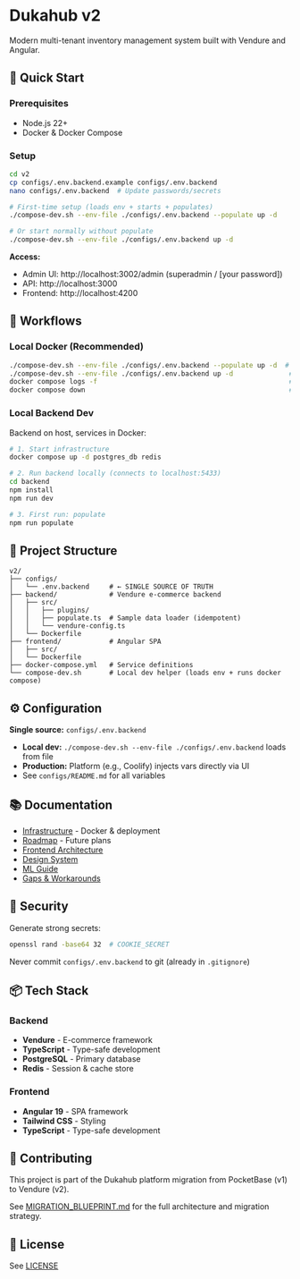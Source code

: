 # Dukahub v2

Modern multi-tenant inventory management system built with Vendure and Angular.

## 🚀 Quick Start

### Prerequisites

- Node.js 22+
- Docker & Docker Compose

### Setup

```bash
cd v2
cp configs/.env.backend.example configs/.env.backend
nano configs/.env.backend  # Update passwords/secrets

# First-time setup (loads env + starts + populates)
./compose-dev.sh --env-file ./configs/.env.backend --populate up -d

# Or start normally without populate
./compose-dev.sh --env-file ./configs/.env.backend up -d
```

**Access:**

- Admin UI: http://localhost:3002/admin (superadmin / [your password])
- API: http://localhost:3000
- Frontend: http://localhost:4200

## 🔄 Workflows

### Local Docker (Recommended)

```bash
./compose-dev.sh --env-file ./configs/.env.backend --populate up -d  # First run
./compose-dev.sh --env-file ./configs/.env.backend up -d              # Subsequent runs
docker compose logs -f                                                # View logs
docker compose down                                                   # Stop
```

### Local Backend Dev

Backend on host, services in Docker:

```bash
# 1. Start infrastructure
docker compose up -d postgres_db redis

# 2. Run backend locally (connects to localhost:5433)
cd backend
npm install
npm run dev

# 3. First run: populate
npm run populate
```

## 📁 Project Structure

```
v2/
├── configs/
│   └── .env.backend     # ← SINGLE SOURCE OF TRUTH
├── backend/             # Vendure e-commerce backend
│   ├── src/
│   │   ├── plugins/
│   │   ├── populate.ts  # Sample data loader (idempotent)
│   │   └── vendure-config.ts
│   └── Dockerfile
├── frontend/            # Angular SPA
│   ├── src/
│   └── Dockerfile
├── docker-compose.yml   # Service definitions
└── compose-dev.sh       # Local dev helper (loads env + runs docker compose)
```

## ⚙️ Configuration

**Single source:** `configs/.env.backend`

- **Local dev:** `./compose-dev.sh --env-file ./configs/.env.backend` loads from file
- **Production:** Platform (e.g., Coolify) injects vars directly via UI
- See `configs/README.md` for all variables

## 📚 Documentation

- [Infrastructure](./INFRASTRUCTURE.md) - Docker & deployment
- [Roadmap](./ROADMAP.md) - Future plans
- [Frontend Architecture](./frontend/ARCHITECTURE.md)
- [Design System](./frontend/DESIGN-SYSTEM.md)
- [ML Guide](./ML_GUIDE.md)
- [Gaps & Workarounds](./GAPS.md)

## 🔐 Security

Generate strong secrets:

```bash
openssl rand -base64 32  # COOKIE_SECRET
```

Never commit `configs/.env.backend` to git (already in `.gitignore`)

## 📦 Tech Stack

### Backend

- **Vendure** - E-commerce framework
- **TypeScript** - Type-safe development
- **PostgreSQL** - Primary database
- **Redis** - Session & cache store

### Frontend

- **Angular 19** - SPA framework
- **Tailwind CSS** - Styling
- **TypeScript** - Type-safe development

## 🤝 Contributing

This project is part of the Dukahub platform migration from PocketBase (v1) to Vendure (v2).

See [MIGRATION_BLUEPRINT.md](../MIGRATION_BLUEPRINT.md) for the full architecture and migration strategy.

## 📄 License

See [LICENSE](../v1/LICENSE)
